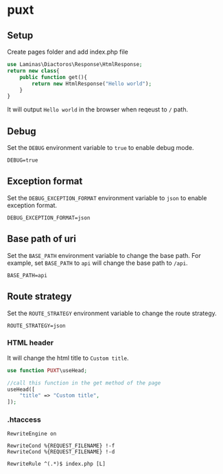 # puxt


## Setup
Create pages folder and add index.php file
```php
use Laminas\Diactoros\Response\HtmlResponse;
return new class{
    public function get(){
        return new HtmlResponse("Hello world");
    }
}
```

It will output `Hello world` in the browser when reqeust to `/` path.

## Debug
Set the `DEBUG` environment variable to `true` to enable debug mode.
```env
DEBUG=true
```

## Exception format
Set the `DEBUG_EXCEPTION_FORMAT` environment variable to `json` to enable exception format.
```env
DEBUG_EXCEPTION_FORMAT=json
```

## Base path of uri
Set the `BASE_PATH` environment variable to change the base path.
For example, set `BASE_PATH` to `api` will change the base path to `/api`.
```env
BASE_PATH=api

```


## Route strategy
Set the `ROUTE_STRATEGY` environment variable to change the route strategy.
```env
ROUTE_STRATEGY=json
```

### HTML header
It will change the html title to `Custom title`.
```php
use function PUXT\useHead;

//call this function in the get method of the page
useHead([
    "title" => "Custom title",
]);
```


### .htaccess
```htaccess
RewriteEngine on

RewriteCond %{REQUEST_FILENAME} !-f
RewriteCond %{REQUEST_FILENAME} !-d

RewriteRule ^(.*)$ index.php [L]
```